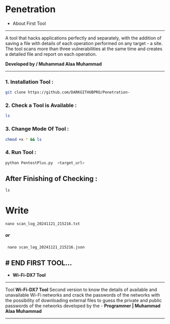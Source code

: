 # Penetration
- About First Tool 
***
A tool that hacks applications perfectly and separately, with the addition of saving a file with details of each operation performed on any target - a site. The tool scans more than three vulnerabilities at the same time and creates a detailed file and report on each operation. 

**__Developed by / Muhammad Alaa Muhammad__**
***
### 1. Installation Tool :
```bash
git clone https://github.com/DARKGITHUBPRO/Penetration-
```
### 2. Check a Tool is Available :
```bash
ls 
```
### 3. Change Mode Of Tool :
```bash
chmod +x * && ls
```

### 4.  Run Tool  : 
```bash
python PentestPlus.py  <target_url>
```
## After Finishing of Checking :
```
ls
```
# __Write__

```nano scan_log_20241121_215216.txt```

#####  or
  
``` nano scan_log_20241121_215216.json```
##  # END FIRST TOOL... ###
- __Wi-Fi-DX7 Tool__
***
Tool  __Wi-Fi-DX7 Tool__ Second version to know the details of available and unavailable Wi-Fi networks and crack the passwords of the networks with the possibility of downloading external files to guess the private and public passwords of the networks developed by the - __Programmer | Muhammad Alaa Muhammad__
***

